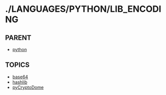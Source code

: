# ./LANGUAGES/PYTHON/LIB_ENCODING  


## PARENT  
*	[python](../README.md)  

## TOPICS  
*	[base64](base64/README.md)  
*	[hashlib](hashlib/README.md)  
*	[pyCryptoDome](pyCryptoDome/README.md)  


